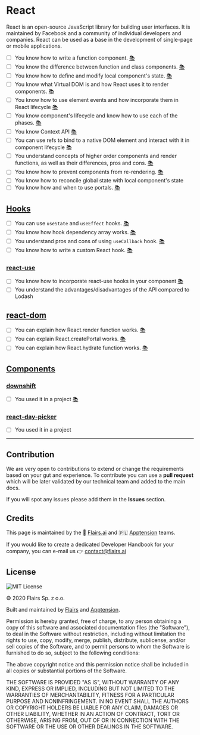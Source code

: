 React
=====

React is an open-source JavaScript library for building user interfaces. It is maintained by Facebook and a community of individual developers and companies. React can be used as a base in the development of single-page or mobile applications.

  

*   [ ] You know how to write a function component. [:books:](https://www.robinwieruch.de/react-function-component#react-function-component-example)
*   [ ] You know the difference between function and class components. [:books:](https://medium.com/@Zwenza/functional-vs-class-components-in-react-231e3fbd7108#:~:text=The%20most%20obvious%20one%20difference,which%20returns%20a%20React%20element.)
*   [ ] You know how to define and modify local component's state. [:books:](https://reactjs.org/docs/faq-state.html)
*   [ ] You know what Virtual DOM is and how React uses it to render components. [:books:](https://www.youtube.com/watch?v=RquK3TImY9U)
*   [ ] You know how to use element events and how incorporate them in React lifecycle [:books:](https://stackoverflow.com/questions/29303456/reactjs-onclick-change-element/29304703#29304703)
*   [ ] You know component's lifecycle and know how to use each of the phases. [:books:](https://www.youtube.com/watch?v=m_mtV4YaI8c)
*   [ ] You know Context API [:books:](https://reactjs.org/docs/context.html#reactcreatecontext)
*   [ ] You can use refs to bind to a native DOM element and interact with it in component lifecycle [:books:](https://css-tricks.com/working-with-refs-in-react/)
*   [ ] You understand concepts of higher order components and render functions, as well as their differences, pros and cons. [:books:](https://reactjs.org/docs/higher-order-components.html)
*   [ ] You know how to prevent components from re-rendering. [:books:](https://hackernoon.com/redux-saga-tutorial-for-beginners-and-dog-lovers-aa69a17db645)
*   [ ] You know how to reconcile global state with local component's state
*   [ ] You know how and when to use portals. [:books:](https://blog.logrocket.com/learn-react-portals-by-example/)

[Hooks](/Technical%20Stack/Frontend%20Developer/React.md#hooks)
---------------------------------------------------------------

*   [ ] You can use <code>useState</code> and <code>useEffect</code> hooks. [:books:](https://www.valentinog.com/blog/hooks/)
*   [ ] You know how hook dependency array works. [:books:](https://medium.com/better-programming/understanding-the-useeffect-dependency-array-2913da504c44)
*   [ ] You understand pros and cons of using <code>useCallback</code> hook. [:books:](https://kentcdodds.com/blog/usememo-and-usecallback/)
*   [ ] You know how to write a custom React hook. [:books:](https://reactjs.org/docs/hooks-custom.html)

### [react-use](/Technical%20Stack/Frontend%20Developer/React.md#react-use)

*   [ ] You know how to incorporate react-use hooks in your component [:books:](https://github.com/streamich/react-use/blob/master/docs/useLocalStorage.md)
*   [ ] You understand the advantages/disadvantages of the API compared to Lodash

[react-dom](/Technical%20Stack/Frontend%20Developer/React.md#react-dom)
-----------------------------------------------------------------------

*   [ ] You can explain how React.render function works. [:books:](https://reactjs.org/docs/rendering-elements.html)
*   [ ] You can explain React.createPortal works. [:books:](https://blog.logrocket.com/learn-react-portals-by-example/)
*   [ ] You can explain how React.hydrate function works. [:books:](https://medium.com/@akakankur81/a-quick-overview-on-react-dom-render-and-hydrate-6d0ec6c1b234)

[Components](/Technical%20Stack/Frontend%20Developer/React.md#components)
-------------------------------------------------------------------------

### [downshift](/Technical%20Stack/Frontend%20Developer/React.md#downshift)

*   [ ] You used it in a project [:books:](https://codesandbox.io/s/github/kentcdodds/downshift-examples/tree/master/?module=%2Fsrc%2Fordered-examples%2F01-basic-autocomplete.js&moduleview=1)

### [react-day-picker](/Technical%20Stack/Frontend%20Developer/React.md#react-day-picker)

*   [ ] You used it in a project

* * *

Contribution
------------

We are very open to contributions to extend or change the requirements based on your gut and experience. To contribute you can use a **pull request** which will be later validated by our technical team and added to the main docs.

If you will spot any issues please add them in the **Issues** section.

Credits
-------

This page is maintained by the 🔹 [Flairs.ai](http://Flairs.ai) and 🇵🇱 [Apptension](https://apptension.com) teams.

If you would like to create a dedicated Developer Handbook for your company, you can e-mail us 👉 [contact@flairs.ai](mailto:contact@flairs.ai)

License
-------

![MIT License](https://img.shields.io/badge/License-MIT-blue.svg)

© 2020 Flairs Sp. z o.o.

Built and maintained by [Flairs](https://www.flairs.ai) and [Apptension](https://apptension.com).

Permission is hereby granted, free of charge, to any person obtaining a copy of this software and associated documentation files (the "Software"), to deal in the Software without restriction, including without limitation the rights to use, copy, modify, merge, publish, distribute, sublicense, and/or sell copies of the Software, and to permit persons to whom the Software is furnished to do so, subject to the following conditions:

The above copyright notice and this permission notice shall be included in all copies or substantial portions of the Software.

THE SOFTWARE IS PROVIDED "AS IS", WITHOUT WARRANTY OF ANY KIND, EXPRESS OR IMPLIED, INCLUDING BUT NOT LIMITED TO THE WARRANTIES OF MERCHANTABILITY, FITNESS FOR A PARTICULAR PURPOSE AND NONINFRINGEMENT. IN NO EVENT SHALL THE AUTHORS OR COPYRIGHT HOLDERS BE LIABLE FOR ANY CLAIM, DAMAGES OR OTHER LIABILITY, WHETHER IN AN ACTION OF CONTRACT, TORT OR OTHERWISE, ARISING FROM, OUT OF OR IN CONNECTION WITH THE SOFTWARE OR THE USE OR OTHER DEALINGS IN THE SOFTWARE.